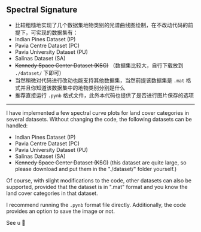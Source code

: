 ## Spectral Signature

+  比较粗糙地实现了几个数据集地物类别的光谱曲线图绘制，在不改动代码的前提下，可实现的数据集有：
  + Indian Pines Dataset (IP)
  + Pavia Centre Dataset (PC)
  + Pavia University Dataset (PU)
  + Salinas Dataset (SA)
  + ~~Kennedy Space Center Dataset (KSC)~~ （数据集比较大，自行下载放到 `./dataset/` 下即可）
+ 当然稍微对代码进行改动也能支持其他数据集，当然前提该数据集是 `.mat` 格式并且你知道该数据集中的地物类别分别是什么
+ 推荐直接运行 `.pynb` 格式文件，此外本代码也提供了是否进行图片保存的选项

---

I have implemented a few spectral curve plots for land cover categories in several datasets. Without changing the code, the following datasets can be handled:

- Indian Pines Dataset (IP)
- Pavia Centre Dataset (PC)
- Pavia University Dataset (PU)
- Salinas Dataset (SA)
- ~~Kennedy Space Center Dataset (KSC)~~ (this dataset are quite large, so please download and put them in the "./dataset/" folder yourself.)

Of course, with slight modifications to the code, other datasets can also be supported, provided that the dataset is in ".mat" format and you know the land cover categories in that dataset.

I recommend running the `.pynb` format file directly. Additionally, the code provides an option to save the image or not.

See u 👾